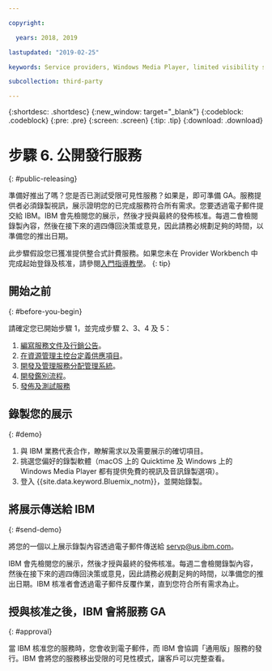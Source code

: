 ```yaml
---

copyright:

  years: 2018, 2019 

lastupdated: "2019-02-25"

keywords: Service providers, Windows Media Player, limited visibility service, record demo

subcollection: third-party

---
```


{:shortdesc: .shortdesc}
{:new_window: target="_blank"}
{:codeblock: .codeblock}
{:pre: .pre}
{:screen: .screen}
{:tip: .tip}
{:download: .download}

# 步驟 6. 公開發行服務
{: #public-releasing}

準備好推出了嗎？您是否已測試受限可見性服務？如果是，即可準備 GA。服務提供者必須錄製視訊，展示證明您的已完成服務符合所有需求。您要透過電子郵件提交給 IBM。IBM 會先檢閱您的展示，然後才授與最終的發佈核准。每週二會檢閱錄製內容，然後在接下來的週四傳回決策或意見，因此請務必規劃足夠的時間，以準備您的推出日期。

此步驟假設您已獲准提供整合式計費服務。如果您未在 Provider Workbench 中完成起始登錄及核准，請參閱[入門指導教學](/docs/third-party?topic=third-party-get-started#get-started)。
{: tip}

## 開始之前
{: #before-you-begin}

請確定您已開始步驟 1，並完成步驟 2、3、4 及 5：
1. [編寫服務文件及行銷公告](/docs/third-party?topic=third-party-content-tasks#content-tasks)。
2. [在資源管理主控台定義供應項目](/docs/third-party?topic=third-party-step2-define#step2-define)。
3. [開發及管理服務分配管理系統](/docs/third-party?topic=third-party-step3-osb#step3-osb)。
4. [開發鑑別流程](/docs/third-party?topic=third-party-step4-iam#step4-iam)。
5. [發佈及測試服務](/docs/third-party?topic=third-party-step5-pubtest#step5-pubtest)


## 錄製您的展示
{: #demo}

1. 與 IBM 業務代表合作，瞭解需求以及需要展示的確切項目。
2. 挑選您偏好的錄製軟體（macOS 上的 Quicktime 及 Windows 上的 Windows Media Player 都有提供免費的視訊及音訊錄製選項）。
3. 登入 {{site.data.keyword.Bluemix_notm}}，並開始錄製。

## 將展示傳送給 IBM
{: #send-demo}

將您的一個以上展示錄製內容透過電子郵件傳送給 servp@us.ibm.com。

IBM 會先檢閱您的展示，然後才授與最終的發佈核准。每週二會檢閱錄製內容，然後在接下來的週四傳回決策或意見，因此請務必規劃足夠的時間，以準備您的推出日期。IBM 核准者會透過電子郵件反覆作業，直到您符合所有需求為止。

## 授與核准之後，IBM 會將服務 GA
{: #approval}

當 IBM 核准您的服務時，您會收到電子郵件，而 IBM 會協調「通用版」服務的發行。IBM 會將您的服務移出受限的可見性模式，讓客戶可以完整查看。

